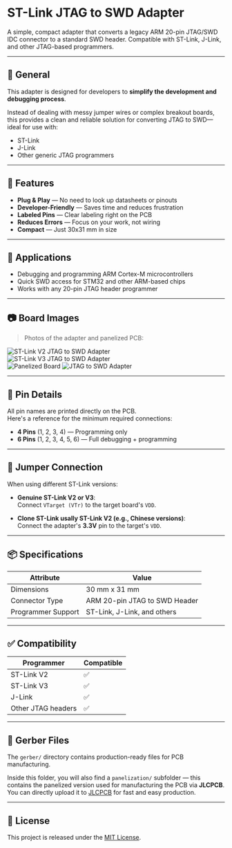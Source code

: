 # ST-Link JTAG to SWD Adapter

A simple, compact adapter that converts a legacy ARM 20-pin JTAG/SWD IDC connector to a standard SWD header. Compatible with ST-Link, J-Link, and other JTAG-based programmers.

---

## 🧰 General

This adapter is designed for developers to **simplify the development and debugging process**.

Instead of dealing with messy jumper wires or complex breakout boards, this provides a clean and reliable solution for converting JTAG to SWD—ideal for use with:

- ST-Link  
- J-Link  
- Other generic JTAG programmers

---

## 📌 Features

- **Plug & Play** — No need to look up datasheets or pinouts  
- **Developer-Friendly** — Saves time and reduces frustration  
- **Labeled Pins** — Clear labeling right on the PCB  
- **Reduces Errors** — Focus on your work, not wiring  
- **Compact** — Just 30x31 mm in size

---

## 🧾 Applications

- Debugging and programming ARM Cortex-M microcontrollers  
- Quick SWD access for STM32 and other ARM-based chips  
- Works with any 20-pin JTAG header programmer

---

## 📷 Board Images

> Photos of the adapter and panelized PCB:

![ST-Link V2 JTAG to SWD Adapter](https://github.com/user-attachments/assets/4ddc6696-c4ac-4d62-91f4-aacd9e46ecbd)  
![ST-Link V3 JTAG to SWD Adapter](https://github.com/user-attachments/assets/28d0defd-ff10-4b3d-8655-53fbd2b5a660)  
![Panelized Board](https://github.com/user-attachments/assets/1c1da1a3-f347-49c1-b40f-b52d05483847)
![JTAG to SWD Adapter](https://github.com/user-attachments/assets/614cca4d-5dbb-46a6-8a9f-24a79b867c5d)


---

## 📍 Pin Details

All pin names are printed directly on the PCB.  
Here's a reference for the minimum required connections:

- **4 Pins** (1, 2, 3, 4) — Programming only  
- **6 Pins** (1, 2, 3, 4, 5, 6) — Full debugging + programming

---

## 🔌 Jumper Connection

When using different ST-Link versions:

- **Genuine ST-Link V2 or V3**:  
  Connect `VTarget (VTr)` to the target board's `VDD`.

- **Clone ST-Link usally ST-Link V2 (e.g., Chinese versions)**:  
  Connect the adapter's **3.3V** pin to the target's `VDD`.

---

## 📦 Specifications

| Attribute           | Value                            |
|---------------------|----------------------------------|
| Dimensions           | 30 mm x 31 mm                   |
| Connector Type       | ARM 20-pin JTAG to SWD Header   |
| Programmer Support   | ST-Link, J-Link, and others     |

---

## ✅ Compatibility

| Programmer       | Compatible |
|------------------|------------|
| ST-Link V2       | ✅         |
| ST-Link V3       | ✅         |
| J-Link           | ✅         |
| Other JTAG headers | ✅       |

---

## 📁 Gerber Files

The `gerber/` directory contains production-ready files for PCB manufacturing.

Inside this folder, you will also find a `panelization/` subfolder — this contains the panelized version used for manufacturing the PCB via **JLCPCB**.  
You can directly upload it to [JLCPCB](https://jlcpcb.com) for fast and easy production.

---

## 📝 License

This project is released under the [MIT License](LICENSE).


